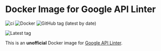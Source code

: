 # Docker Image for Google API Linter

![ci](https://github.com/docker-multiarch/google-api-linter/actions/workflows/ci.yaml/badge.svg)
![Docker](https://github.com/docker-multiarch/google-api-linter/actions/workflows/docker.yaml/badge.svg)
![GitHub tag (latest by date)](https://img.shields.io/github/v/tag/docker-multiarch/google-api-linter?label=version)

![Latest tag](https://img.shields.io/github/v/tag/googleapis/api-linter?label=Google%20API%20Linter&logo=Google)

This is an **unofficial** Docker image for [Google API
Linter](https://github.com/googleapis/api-linter).
